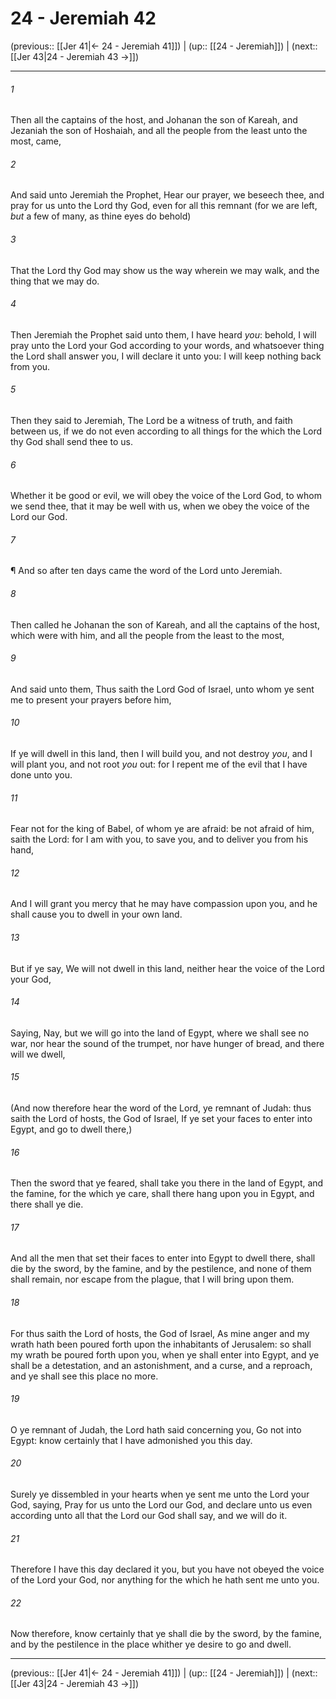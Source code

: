 # 24 - Jeremiah 42

(previous:: [[Jer 41|← 24 - Jeremiah 41]]) | (up:: [[24 - Jeremiah]]) | (next:: [[Jer 43|24 - Jeremiah 43 →]])

***


###### 1 
Then all the captains of the host, and Johanan the son of Kareah, and Jezaniah the son of Hoshaiah, and all the people from the least unto the most, came, 

###### 2 
And said unto Jeremiah the Prophet, Hear our prayer, we beseech thee, and pray for us unto the Lord thy God, even for all this remnant (for we are left, _but_ a few of many, as thine eyes do behold) 

###### 3 
That the Lord thy God may show us the way wherein we may walk, and the thing that we may do. 

###### 4 
Then Jeremiah the Prophet said unto them, I have heard _you_: behold, I will pray unto the Lord your God according to your words, and whatsoever thing the Lord shall answer you, I will declare it unto you: I will keep nothing back from you. 

###### 5 
Then they said to Jeremiah, The Lord be a witness of truth, and faith between us, if we do not even according to all things for the which the Lord thy God shall send thee to us. 

###### 6 
Whether it be good or evil, we will obey the voice of the Lord God, to whom we send thee, that it may be well with us, when we obey the voice of the Lord our God. 

###### 7 
¶ And so after ten days came the word of the Lord unto Jeremiah. 

###### 8 
Then called he Johanan the son of Kareah, and all the captains of the host, which were with him, and all the people from the least to the most, 

###### 9 
And said unto them, Thus saith the Lord God of Israel, unto whom ye sent me to present your prayers before him, 

###### 10 
If ye will dwell in this land, then I will build you, and not destroy _you_, and I will plant you, and not root _you_ out: for I repent me of the evil that I have done unto you. 

###### 11 
Fear not for the king of Babel, of whom ye are afraid: be not afraid of him, saith the Lord: for I am with you, to save you, and to deliver you from his hand, 

###### 12 
And I will grant you mercy that he may have compassion upon you, and he shall cause you to dwell in your own land. 

###### 13 
But if ye say, We will not dwell in this land, neither hear the voice of the Lord your God, 

###### 14 
Saying, Nay, but we will go into the land of Egypt, where we shall see no war, nor hear the sound of the trumpet, nor have hunger of bread, and there will we dwell, 

###### 15 
(And now therefore hear the word of the Lord, ye remnant of Judah: thus saith the Lord of hosts, the God of Israel, If ye set your faces to enter into Egypt, and go to dwell there,) 

###### 16 
Then the sword that ye feared, shall take you there in the land of Egypt, and the famine, for the which ye care, shall there hang upon you in Egypt, and there shall ye die. 

###### 17 
And all the men that set their faces to enter into Egypt to dwell there, shall die by the sword, by the famine, and by the pestilence, and none of them shall remain, nor escape from the plague, that I will bring upon them. 

###### 18 
For thus saith the Lord of hosts, the God of Israel, As mine anger and my wrath hath been poured forth upon the inhabitants of Jerusalem: so shall my wrath be poured forth upon you, when ye shall enter into Egypt, and ye shall be a detestation, and an astonishment, and a curse, and a reproach, and ye shall see this place no more. 

###### 19 
O ye remnant of Judah, the Lord hath said concerning you, Go not into Egypt: know certainly that I have admonished you this day. 

###### 20 
Surely ye dissembled in your hearts when ye sent me unto the Lord your God, saying, Pray for us unto the Lord our God, and declare unto us even according unto all that the Lord our God shall say, and we will do it. 

###### 21 
Therefore I have this day declared it you, but you have not obeyed the voice of the Lord your God, nor anything for the which he hath sent me unto you. 

###### 22 
Now therefore, know certainly that ye shall die by the sword, by the famine, and by the pestilence in the place whither ye desire to go and dwell.

***

(previous:: [[Jer 41|← 24 - Jeremiah 41]]) | (up:: [[24 - Jeremiah]]) | (next:: [[Jer 43|24 - Jeremiah 43 →]])
